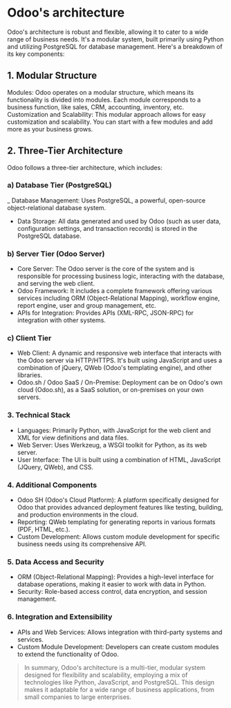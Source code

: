 # Odoo's architecture
Odoo's architecture is robust and flexible, allowing it to cater to a wide range of business needs. It's a modular system, built primarily using Python and utilizing PostgreSQL for database management. Here's a breakdown of its key components:

## 1. Modular Structure
Modules: Odoo operates on a modular structure, which means its functionality is divided into modules. Each module corresponds to a business function, like sales, CRM, accounting, inventory, etc.
Customization and Scalability: This modular approach allows for easy customization and scalability. You can start with a few modules and add more as your business grows.
## 2. Three-Tier Architecture
Odoo follows a three-tier architecture, which includes:

### a) Database Tier (PostgreSQL)
_ Database Management: Uses PostgreSQL, a powerful, open-source object-relational database system.
- Data Storage: All data generated and used by Odoo (such as user data, configuration settings, and transaction records) is stored in the PostgreSQL database.
### b) Server Tier (Odoo Server)
- Core Server: The Odoo server is the core of the system and is responsible for processing business logic, interacting with the database, and serving the web client.
- Odoo Framework: It includes a complete framework offering various services including ORM (Object-Relational Mapping), workflow engine, report engine, user and group management, etc.
- APIs for Integration: Provides APIs (XML-RPC, JSON-RPC) for integration with other systems.
### c) Client Tier
- Web Client: A dynamic and responsive web interface that interacts with the Odoo server via HTTP/HTTPS. It's built using JavaScript and uses a combination of jQuery, QWeb (Odoo's templating engine), and other libraries.
- Odoo.sh / Odoo SaaS / On-Premise: Deployment can be on Odoo's own cloud (Odoo.sh), as a SaaS solution, or on-premises on your own servers.
### 3. Technical Stack
- Languages: Primarily Python, with JavaScript for the web client and XML for view definitions and data files.
- Web Server: Uses Werkzeug, a WSGI toolkit for Python, as its web server.
- User Interface: The UI is built using a combination of HTML, JavaScript (JQuery, QWeb), and CSS.
### 4. Additional Components
- Odoo SH (Odoo's Cloud Platform): A platform specifically designed for Odoo that provides advanced deployment features like testing, building, and production environments in the cloud.
- Reporting: QWeb templating for generating reports in various formats (PDF, HTML, etc.).
- Custom Development: Allows custom module development for specific business needs using its comprehensive API.
### 5. Data Access and Security
- ORM (Object-Relational Mapping): Provides a high-level interface for database operations, making it easier to work with data in Python.
- Security: Role-based access control, data encryption, and session management.
### 6. Integration and Extensibility
- APIs and Web Services: Allows integration with third-party systems and services.
- Custom Module Development: Developers can create custom modules to extend the functionality of Odoo.
> In summary, Odoo's architecture is a multi-tier, modular system designed for flexibility and scalability, employing a mix of technologies like Python, JavaScript, and PostgreSQL. This design makes it adaptable for a wide range of business applications, from small companies to large enterprises.
